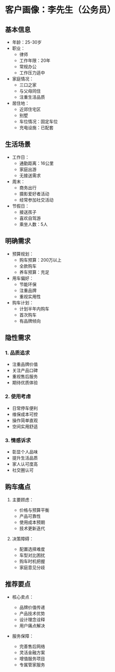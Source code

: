 # 客户画像：李先生（公务员）

## 基本信息
- 年龄：25-30岁
- 职业：
  - 律师
  - 工作年限：20年
  - 常规办公
  - 工作压力适中
- 家庭情况：
  - 三口之家
  - 与父母同住
  - 注重生活品质
- 居住地：
  - 近郊住宅区
  - 别墅
  - 车位情况：固定车位
  - 充电设施：已配套

## 生活场景
- 工作日：
  - 通勤距离：16公里
  - 家庭出游
  - 无接送需求
- 周末：
  - 商务出行
  - 摄影爱好者活动
  - 经常参加社交活动
- 节假日：
  - 接送孩子
  - 喜欢自驾游
  - 乘坐人数：5人

## 明确需求
- 预算规划：
  - 购车预算：200万以上
  - 全款购车
  - 养车预算：充足
- 用车偏好：
  - 节能环保
  - 注重品牌
  - 重视实用性
- 购车计划：
  - 计划半年内购车
  - 首次购车
  - 有品牌倾向

## 隐性需求
### 1. 品质追求
- 注重品牌价值
- 关注产品口碑
- 重视售后服务
- 期待优质体验

### 2. 使用考虑
- 日常停车便利
- 维保成本可控
- 操作简单直观
- 空间实用舒适

### 3. 情感诉求
- 彰显个人品味
- 提升生活品质
- 家人认可度高
- 社交圈认可

## 购车痛点
1. 主要顾虑：
   - 价格与预算平衡
   - 产品可靠性
   - 使用成本预期
   - 技术更新迭代

2. 决策障碍：
   - 配置选择难度
   - 车型对比困扰
   - 购车时机把握
   - 家庭意见分歧

## 推荐要点
- 核心卖点：
  - 品牌价值传递
  - 产品技术优势
  - 设计理念诠释
  - 用户痛点解决

- 服务保障：
  - 完善售后网络
  - 灵活金融方案
  - 增值服务项目
  - 专属管家服务